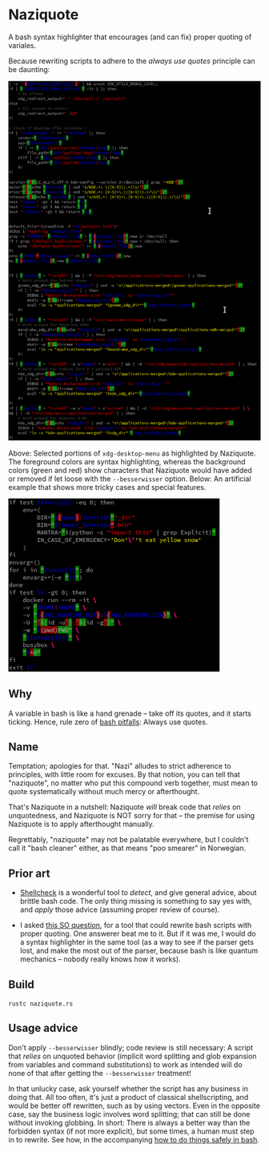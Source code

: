 Naziquote
=========

A bash syntax highlighter that encourages (and can fix) proper quoting of variales.

Because rewriting scripts to adhere to the *always use quotes* principle can be daunting:

![real-world example](ex-realworld.png)

Above: Selected portions of `xdg-desktop-menu` as highlighted by Naziquote.
The foreground colors are syntax highlighting, whereas the background colors
(green and red) show characters that Naziquote would have added or removed
if let loose with the `--besserwisser` option.
Below: An artificial example that shows more tricky cases and special features.

![artificial example](ex-artificial.png)

Why
---

A variable in bash is like a hand grenade – take off its quotes, and it starts ticking. Hence, rule zero of [bash pitfalls][1]: Always use quotes.

Name
----

Temptation; apologies for that.
"Nazi" alludes to strict adherence to principles, with little room for excuses.
By that notion, you can tell that "naziquote", no matter who put this compound verb together,
must mean to quote systematically without much mercy or afterthought.

That's Naziquote in a nutshell:
Naziquote *will* break code that *relies* on unquotedness, and Naziquote is NOT sorry for that
– the premise for using Naziquote is to apply afterthought manually.

Regrettably, "naziquote" may not be palatable everywhere,
but I couldn't call it "bash cleaner" either, as that means "poo smearer" in Norwegian.

Prior art
---------

* [Shellcheck][2] is a wonderful tool to *detect*, and give general advice, about brittle bash code. The only thing missing is something to say yes with, and *apply* those advice (assuming proper review of course).

* I asked [this SO question][3], for a tool that could rewrite bash scripts with proper quoting. One answerer beat me to it. But if it was me, I would do a syntax highlighter in the same tool (as a way to see if the parser gets lost, and make the most out of the parser, because bash is like quantum mechanics – nobody really knows how it works).

Build
-----

    rustc naziquote.rs

Usage advice
------------

Don't apply `--besserwisser` blindly; code review is still necessary: A script that *relies* on unquoted behavior (implicit word splitting and glob expansion from variables and command substitutions) to work as intended will do none of that after getting the `--besserwisser` treatment!

In that unlucky case, ask yourself whether the script has any business in doing that. All too often, it's just a product of classical shellscripting, and would be better off rewritten, such as by using vectors. Even in the opposite case, say the business logic involves word splitting; that can still be done without invoking globbing. In short: There is always a better way than the forbidden syntax (if not more explicit), but some times, a human must step in to rewrite. See how, in the accompanying [how to do things safely in bash](how_to_do_things_safely_in_bash.md).

[1]: http://mywiki.wooledge.org/BashPitfalls
[2]: https://www.shellcheck.net/
[3]: http://stackoverflow.com/questions/41104131/tool-to-automatically-rewrite-a-bash-script-with-proper-quoting

